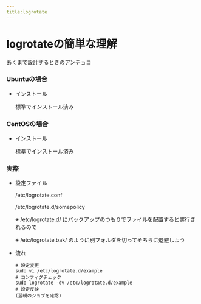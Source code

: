```yaml
---
title:logrotate
---
```


# logrotateの簡単な理解

あくまで設計するときのアンチョコ


### Ubuntuの場合

- インストール
  
  標準でインストール済み


### CentOSの場合

- インストール
  
  標準でインストール済み

### 実際

- 設定ファイル
  
  /etc/logrotate.conf
  
  /etc/logrotate.d/somepolicy

  ※ /etc/logrotate.d/ にバックアップのつもりでファイルを配置すると実行されるので

  ※ /etc/logrotate.bak/ のように別フォルダを切ってそちらに退避しよう

- 流れ

  ```
  # 設定変更
  sudo vi /etc/logrotate.d/example
  # コンフィグチェック
  sudo logrotate -dv /etc/logrotate.d/example
  # 設定反映
  (翌朝のジョブを確認) 
  ```

